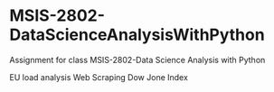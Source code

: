 # MSIS-2802-DataScienceAnalysisWithPython
Assignment for class MSIS-2802-Data Science Analysis with Python

EU load analysis
Web Scraping
Dow Jone Index
